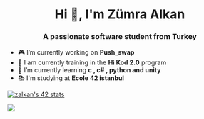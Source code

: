 <h1 align="center">Hi 👋, I'm Zümra Alkan</h1>
<h3 align="center">A passionate software student from Turkey</h3>


- 🎮 I’m currently working on **Push_swap**
- 👾 I am currently training in the **Hi Kod 2.0** program
- 🌱 I’m currently learning **c , c# , python and unity**
- 📚 I'm studying at **Ecole 42 istanbul**

<a href="https://github.com/oakoudad/badge42"><img src="https://badge.mediaplus.ma/greenbinary/zalkan?1337Badge=off&UM6P=off" alt="zalkan's 42 stats" /></a>


<a href="https://visitcount.itsvg.in">
  <img src="https://visitcount.itsvg.in/api?id=zmrlkn&label=Profile%20Views&color=10&icon=7&pretty=true" />
</a>

<!--
**zmrlkn/zmrlkn** is a ✨ _special_ ✨ repository because its `README.md` (this file) appears on your GitHub profile.

Here are some ideas to get you started:

- 🔭 I’m currently working on ...
- 🌱 I’m currently learning ...
- 👯 I’m looking to collaborate on ...
- 🤔 I’m looking for help with ...
- 💬 Ask me about ...
- 📫 How to reach me: ...
- 😄 Pronouns: ...
- ⚡ Fun fact: ...
-->
